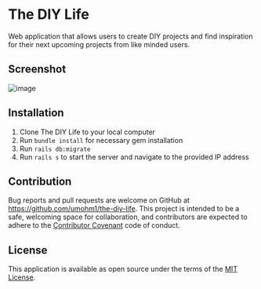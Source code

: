 # The DIY Life


Web application that allows users to create DIY projects and find inspiration for their next upcoming projects from like minded users.

## Screenshot

![image](https://i.imgur.com/hnA0KKH.jpg)

## Installation

1. Clone The DIY Life to your local computer
2. Run `bundle install` for necessary gem installation
3. Run `rails db:migrate`
3. Run `rails s` to start the server and navigate to the provided IP address


## Contribution

Bug reports and pull requests are welcome on GitHub at https://github.com/umohm1/the-diy-life. This project is intended to be a safe, welcoming space for collaboration, and contributors are expected to adhere to the [Contributor Covenant](contributor-covenant.org) code of conduct.


## License

This application is available as open source under the terms of the [MIT License](http://opensource.org/licenses/MIT).
